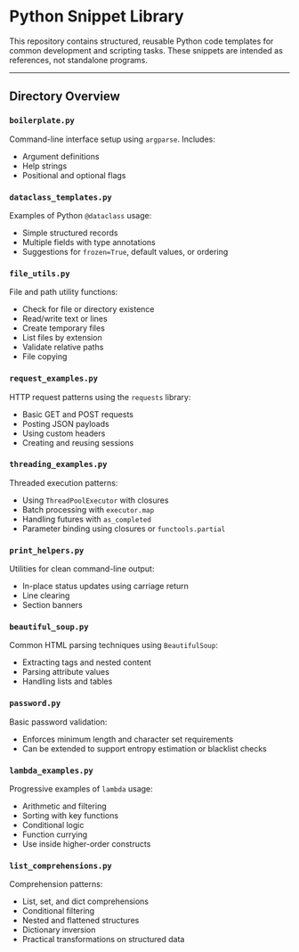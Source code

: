 # Python Snippet Library

This repository contains structured, reusable Python code templates for common development and scripting tasks. These snippets are intended as references, not standalone programs.

---

## Directory Overview

### `boilerplate.py`
Command-line interface setup using `argparse`. Includes:
- Argument definitions
- Help strings
- Positional and optional flags

### `dataclass_templates.py`
Examples of Python `@dataclass` usage:
- Simple structured records
- Multiple fields with type annotations
- Suggestions for `frozen=True`, default values, or ordering

### `file_utils.py`
File and path utility functions:
- Check for file or directory existence
- Read/write text or lines
- Create temporary files
- List files by extension
- Validate relative paths
- File copying

### `request_examples.py`
HTTP request patterns using the `requests` library:
- Basic GET and POST requests
- Posting JSON payloads
- Using custom headers
- Creating and reusing sessions

### `threading_examples.py`
Threaded execution patterns:
- Using `ThreadPoolExecutor` with closures
- Batch processing with `executor.map`
- Handling futures with `as_completed`
- Parameter binding using closures or `functools.partial`

### `print_helpers.py`
Utilities for clean command-line output:
- In-place status updates using carriage return
- Line clearing
- Section banners

### `beautiful_soup.py`
Common HTML parsing techniques using `BeautifulSoup`:
- Extracting tags and nested content
- Parsing attribute values
- Handling lists and tables

### `password.py`
Basic password validation:
- Enforces minimum length and character set requirements
- Can be extended to support entropy estimation or blacklist checks

### `lambda_examples.py`
Progressive examples of `lambda` usage:
- Arithmetic and filtering
- Sorting with key functions
- Conditional logic
- Function currying
- Use inside higher-order constructs

### `list_comprehensions.py`
Comprehension patterns:
- List, set, and dict comprehensions
- Conditional filtering
- Nested and flattened structures
- Dictionary inversion
- Practical transformations on structured data


